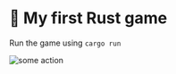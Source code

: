# 🐜 My first Rust game

Run the game using `cargo run`

![some action](https://user-images.githubusercontent.com/6194072/80069719-d8693a80-850f-11ea-89cf-b6b1cdacce1f.gif)
